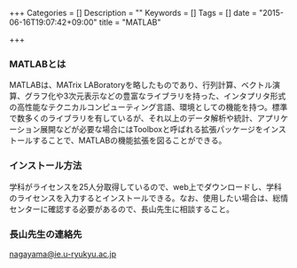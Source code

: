 +++
Categories = []
Description = ""
Keywords = []
Tags = []
date = "2015-06-16T19:07:42+09:00"
title = "MATLAB"

+++

### MATLABとは

MATLABは、MATrix LABoratoryを略したものであり、行列計算、ベクトル演算、グラフ化や3次元表示などの豊富なライブラリを持った、インタプリタ形式の高性能なテクニカルコンピューティング言語、環境としての機能を持つ。標準で数多くのライブラリを有しているが、それ以上のデータ解析や統計、アプリケーション展開などが必要な場合にはToolboxと呼ばれる拡張パッケージをインストールすることで、MATLABの機能拡張を図ることができる。

### インストール方法
学科がライセンスを25人分取得しているので、web上でダウンロードし、学科のライセンスを入力するとインストールできる。なお、使用したい場合は、総情センターに確認する必要があるので、長山先生に相談すること。

### 長山先生の連絡先
[nagayama@ie.u-ryukyu.ac.jp](mailto:nagayama@ie.u-ryukyu.ac.jp)
